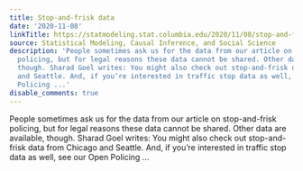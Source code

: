 ```yaml
---
title: Stop-and-frisk data
date: '2020-11-08'
linkTitle: https://statmodeling.stat.columbia.edu/2020/11/08/stop-and-frisk-data/
source: Statistical Modeling, Causal Inference, and Social Science
description: 'People sometimes ask us for the data from our article on stop-and-frisk
  policing, but for legal reasons these data cannot be shared. Other data are available,
  though. Sharad Goel writes: You might also check out stop-and-frisk data from Chicago
  and Seattle. And, if you’re interested in traffic stop data as well, see our Open
  Policing ...'
disable_comments: true
---
```

People sometimes ask us for the data from our article on stop-and-frisk policing, but for legal reasons these data cannot be shared. Other data are available, though. Sharad Goel writes: You might also check out stop-and-frisk data from Chicago and Seattle. And, if you’re interested in traffic stop data as well, see our Open Policing ...
